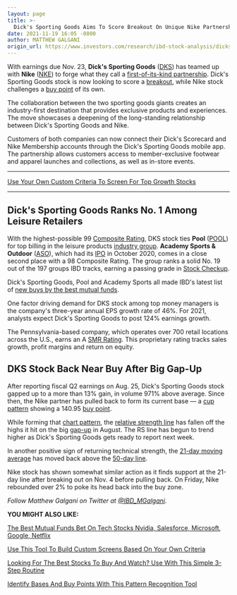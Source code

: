 ```yaml
---
layout: page
title: >-
  Dick's Sporting Goods Aims To Score Breakout On Unique Nike Partnership; Earnings Due
date: 2021-11-19 16:05 -0800
author: MATTHEW GALGANI
origin_url: https://www.investors.com/research/ibd-stock-analysis/dicks-sporting-good-dks-stock-teams-up-with-nike-earnings-due/
---
```





With earnings due Nov. 23, **Dick's Sporting Goods** ([DKS](https://research.investors.com/quote.aspx?symbol=DKS)) has teamed up with **Nike** ([NKE](https://research.investors.com/quote.aspx?symbol=NKE)) to forge what they call a [first-of-its-kind partnership](https://investors.dicks.com/news/news-details/2021/DICKS-Sporting-Goods-and-NIKE-Create-Connected-Partnership/default.aspx). Dick's Sporting Goods stock is now looking to score a [breakout](https://www.investors.com/how-to-invest/investors-corner/what-is-stock-breakout/), while Nike stock challenges a [buy point](https://www.investors.com/how-to-invest/investors-corner/chart-reading-basics-how-a-buy-point-marks-a-time-of-opportunity/) of its own.


The collaboration between the two sporting goods giants creates an industry-first destination that provides exclusive products and experiences. The move showcases a deepening of the long-standing relationship between Dick's Sporting Goods and Nike.


Customers of both companies can now connect their Dick's Scorecard and Nike Membership accounts through the Dick's Sporting Goods mobile app. The partnership allows customers access to member-exclusive footwear and apparel launches and collections, as well as in-store events.




---


[Use Your Own Custom Criteria To Screen For Top Growth Stocks](https://www.investors.com/research/best-stocks-to-buy-watch-ibd-screen-of-the-day/)




---


Dick's Sporting Goods Ranks No. 1 Among Leisure Retailers
---------------------------------------------------------


With the highest-possible 99 [Composite Rating](https://www.investors.com/ibd-data-stories/stocks-to-watch-companies-with-top-stock-ratings/), DKS stock ties **Pool** ([POOL](https://research.investors.com/quote.aspx?symbol=POOL)) for top billing in the leisure products [industry group](https://www.investors.com/how-to-invest/investors-corner/top-industry-groups-beget-top-stocks/). **Academy Sports & Outdoor** ([ASO](https://research.investors.com/quote.aspx?symbol=ASO)), which had its [IPO](https://www.investors.com/research/ipo-stock-news-and-analysis-find-todays-top-new-issues/) in October 2020, comes in a close second place with a 98 Composite Rating. The group ranks a solid No. 19 out of the 197 groups IBD tracks, earning a passing grade in [Stock Checkup](https://research.investors.com/stock-checkup/nyse-dicks-sporting-goods-inc-dks.aspx).


Dick's Sporting Goods, Pool and Academy Sports all made IBD's latest list of [new buys by the best mutual funds](https://www.investors.com/etfs-and-funds/mutual-funds/best-mutual-funds-bet-on-tech-stocks-nvidia-salesforce-microsoft-google-netflix/).


One factor driving demand for DKS stock among top money managers is the company's three-year annual EPS growth rate of 46%. For 2021, analysts expect Dick's Sporting Goods to post 124% earnings growth.


The Pennsylvania-based company, which operates over 700 retail locations across the U.S., earns an A [SMR Rating](https://www.investors.com/how-to-invest/investors-corner/how-to-find-top-stocks-2/). This proprietary rating tracks sales growth, profit margins and return on equity.


DKS Stock Back Near Buy After Big Gap-Up
----------------------------------------


After reporting fiscal Q2 earnings on Aug. 25, Dick's Sporting Goods stock gapped up to a more than 13% gain, in volume 971% above average. Since then, the Nike partner has pulled back to form its current base — a [cup pattern](https://www.investors.com/how-to-invest/chart-reading-for-beginners-chart-patterns-cup-with-handle-double-bottom-flat-base/) showing a 140.95 [buy point](https://www.investors.com/how-to-invest/investors-corner/chart-reading-basics-how-a-buy-point-marks-a-time-of-opportunity/).


While forming that [chart pattern](https://www.investors.com/how-to-invest/stock-chart-reading-for-beginners/), the [relative strength line](https://www.investors.com/how-to-invest/investors-corner/growth-stocks-breakout-specialty-tool-relative-strength-line/) has fallen off the highs it hit on the big [gap-up](https://www.investors.com/how-to-invest/investors-corner/breakaway-gap-the-art-of-the-breakout/) in August. The RS line has begun to trend higher as Dick's Sporting Goods gets ready to report next week.


In another positive sign of returning technical strength, the [21-day moving average](https://www.investors.com/how-to-invest/investors-corner/what-is-the-21-day-exponential-moving-average/) has moved back above the [50-day line](https://www.investors.com/how-to-invest/how-to-read-stock-charts-market-trends-moving-averages-nvidia-netflix-amazon/).


Nike stock has shown somewhat similar action as it finds support at the 21-day line after breaking out on Nov. 4 before pulling back. On Friday, Nike rebounded over 2% to poke its head back into the buy zone.



*Follow Matthew Galgani on Twitter at [@IBD\_MGalgani](https://twitter.com/ibd_mgalgani).*


**YOU MIGHT ALSO LIKE:**


[The Best Mutual Funds Bet On Tech Stocks Nvidia, Salesforce, Microsoft, Google, Netflix](https://www.investors.com/etfs-and-funds/mutual-funds/best-mutual-funds-bet-on-tech-stocks-nvidia-salesforce-microsoft-google-netflix/)


[Use This Tool To Build Custom Screens Based On Your Own Criteria](https://www.investors.com/research/best-stocks-to-buy-watch-ibd-screen-of-the-day/)


[Looking For The Best Stocks To Buy And Watch? Use With This Simple 3-Step Routine](https://www.investors.com/research/ibd-stock-analysis/how-to-invest-in-the-stock-market-start-with-a-simple-routine/)


[Identify Bases And Buy Points With This Pattern Recognition Tool](https://www.investors.com/product/marketsmith/?artProdLink=MarketSmith)




